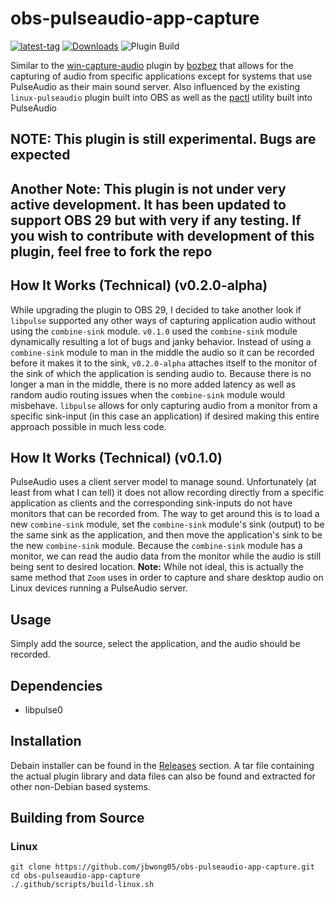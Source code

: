 # obs-pulseaudio-app-capture

[![latest-tag](https://badgen.net/github/release/jbwong05/obs-pulseaudio-app-capture)](https://github.com/jbwong05/obs-pulseaudio-app-capture)
[![Downloads](https://img.shields.io/github/downloads/jbwong05/obs-pulseaudio-app-capture/total?cacheSeconds=3600)](https://github.com/jbwong05/obs-pulseaudio-app-capture/releases)
![Plugin Build](https://github.com/jbwong05/obs-pulseaudio-app-capture/actions/workflows/main.yml/badge.svg)

Similar to the [win-capture-audio](https://obsproject.com/forum/resources/win-capture-audio.1338/) plugin by [bozbez](https://obsproject.com/forum/members/bozbez.344203/) that allows for the capturing of audio from specific applications except for systems that use PulseAudio as their main sound server. Also influenced by the existing `linux-pulseaudio` plugin built into OBS as well as the [pactl](https://gitlab.freedesktop.org/pulseaudio/pulseaudio/-/blob/master/src/utils/pactl.c) utility built into PulseAudio 

## NOTE: This plugin is still experimental. Bugs are expected
## Another Note: This plugin is not under very active development. It has been updated to support OBS 29 but with very if any testing. If you wish to contribute with development of this plugin, feel free to fork the repo

## How It Works (Technical) (v0.2.0-alpha)
While upgrading the plugin to OBS 29, I decided to take another look if `libpulse` supported any other ways of capturing application audio without using the `combine-sink` module. `v0.1.0` used the `combine-sink` module dynamically resulting a lot of bugs and janky behavior. Instead of using a `combine-sink` module to man in the middle the audio so it can be recorded before it makes it to the sink, `v0.2.0-alpha` attaches itself to the monitor of the sink of which the application is sending audio to. Because there is no longer a man in the middle, there is no more added latency as well as random audio routing issues when the `combine-sink` module would misbehave. `libpulse` allows for only capturing audio from a monitor from a specific sink-input (in this case an application) if desired making this entire approach possible in much less code.

## How It Works (Technical) (v0.1.0)
PulseAudio uses a client server model to manage sound. Unfortunately (at least from what I can tell) it does not allow recording directly from a specific application as clients and the corresponding sink-inputs do not have monitors that can be recorded from. The way to get around this is to load a new `combine-sink` module, set the `combine-sink` module's sink (output) to be the same sink as the application, and then move the application's sink to be the new `combine-sink` module. Because the `combine-sink` module has a monitor, we can read the audio data from the monitor while the audio is still being sent to desired location. <b>Note:</b> While not ideal, this is actually the same method that `Zoom` uses in order to capture and share desktop audio on Linux devices running a PulseAudio server.

## Usage
Simply add the source, select the application, and the audio should be recorded.

## Dependencies
* libpulse0

## Installation
Debain installer can be found in the [Releases](https://github.com/jbwong05/obs-pulseaudio-app-capture/releases) section. A tar file containing the actual plugin library and data files can also be found and extracted for other non-Debian based systems.

## Building from Source

### Linux
```
git clone https://github.com/jbwong05/obs-pulseaudio-app-capture.git
cd obs-pulseaudio-app-capture
./.github/scripts/build-linux.sh
```
